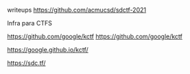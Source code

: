 


writeups
https://github.com/acmucsd/sdctf-2021


Infra para CTFS 

https://github.com/google/kctf
https://github.com/google/kctf


https://google.github.io/kctf/


https://sdc.tf/